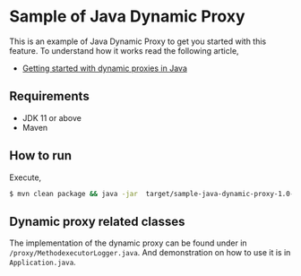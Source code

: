 # Sample of Java Dynamic Proxy

This is an example of Java Dynamic Proxy to get you started with this feature. To understand how it works read the following article,

- [Getting started with dynamic proxies in Java](https://blog.madadipouya.com/2020/01/25/getting-started-with-dynamic-proxies-in-java/)

## Requirements

- JDK 11 or above
- Maven

## How to run

Execute,

```bash
$ mvn clean package && java -jar  target/sample-java-dynamic-proxy-1.0-SNAPSHOT-jar-with-dependencies.jar
``` 

## Dynamic proxy related classes

The implementation of the dynamic proxy can be found under in `/proxy/MethodexecutorLogger.java`. 
And demonstration on how to use it is in `Application.java`. 
